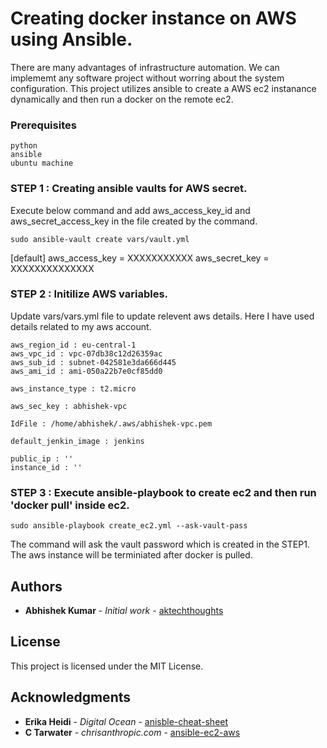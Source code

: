 # Creating docker instance on AWS using Ansible.

There are many advantages of infrastructure automation. We can implememt any software project without worring about the system configuration. This project utilizes ansible to create a AWS ec2 instanance dynamically and then run a docker on the remote ec2. 


### Prerequisites

```
python
ansible
ubuntu machine

```

### STEP 1 : Creating ansible vaults for AWS secret.

Execute below command and add aws_access_key_id and aws_secret_access_key in the file created by the command.

```
sudo ansible-vault create vars/vault.yml
```

[default]
aws_access_key = XXXXXXXXXXX
aws_secret_key = XXXXXXXXXXXXXX

### STEP 2 : Initilize AWS variables.

Update vars/vars.yml file to update relevent aws details. Here I have used details related to my aws account.

```
aws_region_id : eu-central-1
aws_vpc_id : vpc-07db38c12d26359ac
aws_sub_id : subnet-042581e3da666d445
aws_ami_id : ami-050a22b7e0cf85dd0

aws_instance_type : t2.micro

aws_sec_key : abhishek-vpc

IdFile : /home/abhishek/.aws/abhishek-vpc.pem

default_jenkin_image : jenkins

public_ip : ''
instance_id : ''

```

### STEP 3 : Execute ansible-playbook to create ec2 and then run 'docker pull' inside ec2.
```
sudo ansible-playbook create_ec2.yml --ask-vault-pass
```
The command will ask the vault password which is created in the STEP1. The aws instance will be terminiated after docker is pulled.
## Authors

* **Abhishek Kumar** - *Initial work* - [aktechthoughts](https://github.com/aktechthoughts)


## License

This project is licensed under the MIT License.

## Acknowledgments

* **Erika Heidi** - *Digital Ocean* - [anisble-cheat-sheet](https://www.digitalocean.com/community/cheatsheets/how-to-use-ansible-cheat-sheet-guide)
* **C Tarwater** - *chrisanthropic.com* - [ansible-ec2-aws](https://www.chrisanthropic.com/blog/2016/ansible-loops-and-aws-ec2-now-with-working-tags/)

